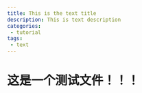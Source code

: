 ```yaml
---
title: This is the text title
description: This is text description
categories:
 - tutorial
tags:
 - text
---
```


# 这是一个测试文件！！！
